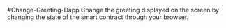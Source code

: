 #Change-Greeting-Dapp
Change the greeting displayed on the screen by changing the state of the smart contract through your browser.
